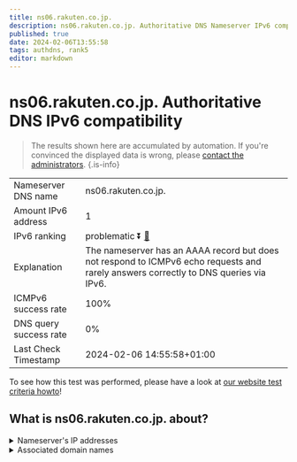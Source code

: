 ```yaml
---
title: ns06.rakuten.co.jp.
description: ns06.rakuten.co.jp. Authoritative DNS Nameserver IPv6 compatibility
published: true
date: 2024-02-06T13:55:58
tags: authdns, rank5
editor: markdown
---
```


# ns06.rakuten.co.jp. Authoritative DNS IPv6 compatibility

> The results shown here are accumulated by automation. If you're convinced the displayed data is wrong, please [contact the administrators](/howto/chat). 
{.is-info}




|   |   |
| - | - |
| Nameserver DNS name | ns06.rakuten.co.jp.
| Amount IPv6 address | 1
| IPv6 ranking | problematic :arrow_double_down: [🔗](/howto/ranking) |
| Explanation | The nameserver has an AAAA record but does not respond to ICMPv6 echo requests and rarely answers correctly to DNS queries via IPv6. |
| ICMPv6 success rate | 100%|
| DNS query success rate | 0% |
| Last Check Timestamp | 2024-02-06 14:55:58+01:00 |

To see how this test was performed, please have a look at [our website test criteria howto](/howto/testcriteria/authdns)!


## What is ns06.rakuten.co.jp. about?




<details>
<summary>Nameserver's IP addresses</summary>

2403:400:800:2024::5

</details>



<details>
<summary>Associated domain names</summary>

www.rakuten.co.jp

</details>
